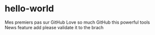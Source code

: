 # hello-world
Mes premiers pas sur GitHub
Love so much GitHub this powerful tools 
News feature add 
please validate it to the brach 
